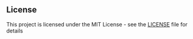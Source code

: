 ## License

This project is licensed under the MIT License - see the [LICENSE](https://github.com/moltin/terraform-stack/blob/master/LICENSE) file for details
